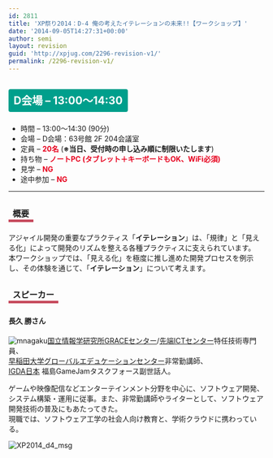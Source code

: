 ```yaml
---
id: 2811
title: 'XP祭り2014：D-4 俺の考えたイテレーションの未来!!【ワークショップ】'
date: '2014-09-05T14:27:31+00:00'
author: semi
layout: revision
guid: 'http://xpjug.com/2296-revision-v1/'
permalink: /2296-revision-v1/
---
```


## <span style="color:#FFFFFF; background-color:#009F8C; margin:0 0 30px 0; padding:10px 10px; border-radius:4px; line-height:2.5;">D会場 – 13:00～14:30</span>

- 時間 – 13:00～14:30 (90分)
- 会場 – D会場：63号館 2F 204会議室
- 定員 – <span style="color:#E7001D; font-weight: bold;">20名</span> (<span style="font-weight: bold;">※当日、受付時の申し込み順に制限いたします</span>)
- 持ち物 – <span style="color:#E7001D; font-weight: bold;">ノートPC (タブレット＋キーボードもOK、WiFi必須)</span>
- 見学 – <span style="color:#E7001D; font-weight: bold;">NG</span>
- 途中参加 – <span style="color:#E7001D; font-weight: bold;">NG</span>

---

### <span style="margin:0 0 10px 0; padding:2px 8px; border-width:0 0 5px 0; border-color:#C6485B; border-style:solid; line-height:2.5;">概要</span>

アジャイル開発の重要なプラクティス「**イテレーション**」は、「規律」と「見える化」によって開発のリズムを整える各種プラクティスに支えられています。  
本ワークショップでは、「見える化」を極度に推し進めた開発プロセスを例示し、その体験を通じて、「**イテレーション**」について考えます。

### <span style="margin:0 0 10px 0; padding:2px 8px; border-width:0 0 5px 0; border-color:#C6485B; border-style:solid; line-height:2.5;">スピーカー</span>

#### <span style="line-height:1.5;">長久 勝さん</span>

![mnagaku](http://xpjug.com/wp-content/uploads/2014/08/mnagaku.jpg)[国立情報学研究所GRACEセンター](http://grace-center.jp/)/[先端ICTセンター](http://www.nii.ac.jp/research/facilities/aic/)特任技術専門員、  
[早稲田大学グローバルエデュケーションセンター](http://web.waseda.jp/gec/)非常勤講師、  
[IGDA日本](http://www.igda.jp/) 福島GameJamタスクフォース副世話人。

ゲームや映像配信などエンターテインメント分野を中心に、ソフトウェア開発、システム構築・運用に従事。また、非常勤講師やライターとして、ソフトウェア開発技術の普及にもあたってきた。  
現職では、ソフトウェア工学の社会人向け教育と、学術クラウドに携わっている。

![XP2014_d4_msg](http://xpjug.com/wp-content/uploads/2014/08/XP2014_d4_msg.png)